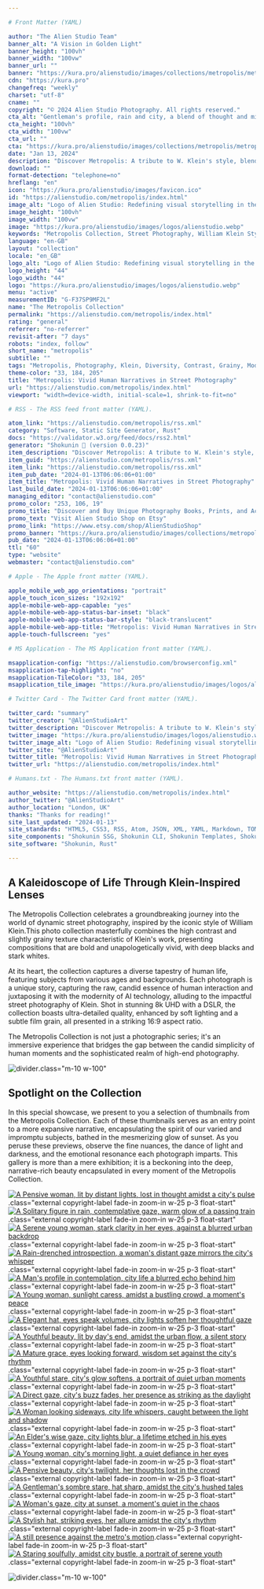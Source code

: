 ```yaml
---

# Front Matter (YAML)

author: "The Alien Studio Team"
banner_alt: "A Vision in Golden Light"
banner_height: "100vh"
banner_width: "100vw"
banner_url: ""
banner: "https://kura.pro/alienstudio/images/collections/metropolis/metropolis-08.webp"
cdn: "https://kura.pro"
changefreq: "weekly"
charset: "utf-8"
cname: ""
copyright: "© 2024 Alien Studio Photography. All rights reserved."
cta_alt: "Gentleman's profile, rain and city, a blend of thought and mist"
cta_height: "100vh"
cta_width: "100vw"
cta_url: ""
cta: "https://kura.pro/alienstudio/images/collections/metropolis/metropolis-21.webp"
date: "Jan 13, 2024"
description: "Discover Metropolis: A tribute to W. Klein's style, blending bold, grainy street scenes with diverse human stories. A modern twist on classic photography."
download: ""
format-detection: "telephone=no"
hreflang: "en"
icon: "https://kura.pro/alienstudio/images/favicon.ico"
id: "https://alienstudio.com/metropolis/index.html"
image_alt: "Logo of Alien Studio: Redefining visual storytelling in the digital age."
image_height: "100vh"
image_width: "100vw"
image: "https://kura.pro/alienstudio/images/logos/alienstudio.webp"
keywords: "Metropolis Collection, Street Photography, William Klein Style, Diverse Human Stories, High Contrast Photography, Grainy Texture Photos, Modern Street Art, Candid Urban Scenes, Bold Black and White, Artistic Photography Series"
language: "en-GB"
layout: "collection"
locale: "en_GB"
logo_alt: "Logo of Alien Studio: Redefining visual storytelling in the digital age."
logo_height: "44"
logo_width: "44"
logo: "https://kura.pro/alienstudio/images/logos/alienstudio.webp"
menu: "active"
measurementID: "G-F37SP9MF2L"
name: "The Metropolis Collection"
permalink: "https://alienstudio.com/metropolis/index.html"
rating: "general"
referrer: "no-referrer"
revisit-after: "7 days"
robots: "index, follow"
short_name: "metropolis"
subtitle: ""
tags: "Metropolis, Photography, Klein, Diversity, Contrast, Grainy, Modern, Urban, Bold, Artistic"
theme-color: "33, 184, 205"
title: "Metropolis: Vivid Human Narratives in Street Photography"
url: "https://alienstudio.com/metropolis/index.html"
viewport: "width=device-width, initial-scale=1, shrink-to-fit=no"

# RSS - The RSS feed front matter (YAML).

atom_link: "https://alienstudio.com/metropolis/rss.xml"
category: "Software, Static Site Generator, Rust"
docs: "https://validator.w3.org/feed/docs/rss2.html"
generator: "Shokunin 🦀 (version 0.0.23)"
item_description: "Discover Metropolis: A tribute to W. Klein's style, blending bold, grainy street scenes with diverse human stories. A modern twist on classic photography."
item_guid: "https://alienstudio.com/metropolis/rss.xml"
item_link: "https://alienstudio.com/metropolis/rss.xml"
item_pub_date: "2024-01-13T06:06:06+01:00"
item_title: "Metropolis: Vivid Human Narratives in Street Photography"
last_build_date: "2024-01-13T06:06:06+01:00"
managing_editor: "contact@alienstudio.com"
promo_color: "253, 106, 19"
promo_title: "Discover and Buy Unique Photography Books, Prints, and Accessories Today!"
promo_text: "Visit Alien Studio Shop on Etsy"
promo_link: "https://www.etsy.com/shop/AlienStudioShop"
promo_banner: "https://kura.pro/alienstudio/images/collections/metropolis/metropolis-21.webp"
pub_date: "2024-01-13T06:06:06+01:00"
ttl: "60"
type: "website"
webmaster: "contact@alienstudio.com"

# Apple - The Apple front matter (YAML).

apple_mobile_web_app_orientations: "portrait"
apple_touch_icon_sizes: "192x192"
apple-mobile-web-app-capable: "yes"
apple-mobile-web-app-status-bar-inset: "black"
apple-mobile-web-app-status-bar-style: "black-translucent"
apple-mobile-web-app-title: "Metropolis: Vivid Human Narratives in Street Photography"
apple-touch-fullscreen: "yes"

# MS Application - The MS Application front matter (YAML).

msapplication-config: "https://alienstudio.com/browserconfig.xml"
msapplication-tap-highlight: "no"
msapplication-TileColor: "33, 184, 205"
msapplication_tile_image: "https://kura.pro/alienstudio/images/logos/alienstudio.webp"

# Twitter Card - The Twitter Card front matter (YAML).

twitter_card: "summary"
twitter_creator: "@AlienStudioArt"
twitter_description: "Discover Metropolis: A tribute to W. Klein's style, blending bold, grainy street scenes with diverse human stories. A modern twist on classic photography."
twitter_image: "https://kura.pro/alienstudio/images/logos/alienstudio.webp"
twitter_image_alt: "Logo of Alien Studio: Redefining visual storytelling in the digital age."
twitter_site: "@AlienStudioArt"
twitter_title: "Metropolis: Vivid Human Narratives in Street Photography"
twitter_url: "https://alienstudio.com/metropolis/index.html"

# Humans.txt - The Humans.txt front matter (YAML).

author_website: "https://alienstudio.com/metropolis/index.html"
author_twitter: "@AlienStudioArt"
author_location: "London, UK"
thanks: "Thanks for reading!"
site_last_updated: "2024-01-13"
site_standards: "HTML5, CSS3, RSS, Atom, JSON, XML, YAML, Markdown, TOML"
site_components: "Shokunin SSG, Shokunin CLI, Shokunin Templates, Shokunin Themes, Kaishi SSG, Kaishi CLI, Kaishi Templates, Kaishi Themes"
site_software: "Shokunin, Rust"

---
```


## A Kaleidoscope of Life Through Klein-Inspired Lenses

The Metropolis Collection celebrates a groundbreaking journey into the world of dynamic street photography, inspired by the iconic style of William Klein.This photo collection masterfully combines the high contrast and slightly grainy texture characteristic of Klein's work, presenting compositions that are bold and unapologetically vivid, with deep blacks and stark whites.

At its heart, the collection captures a diverse tapestry of human life, featuring subjects from various ages and backgrounds. Each photograph is a unique story, capturing the raw, candid essence of human interaction and juxtaposing it with the modernity of AI technology, alluding to the impactful street photography of Klein. Shot in stunning 8k UHD with a DSLR, the collection boasts ultra-detailed quality, enhanced by soft lighting and a subtle film grain, all presented in a striking 16:9 aspect ratio.

The Metropolis Collection is not just a photographic series; it's an immersive experience that bridges the gap between the candid simplicity of human moments and the sophisticated realm of high-end photography.

![divider][divider].class=\"m-10 w-100\"

## Spotlight on the Collection

In this special showcase, we present to you a selection of thumbnails from the Metropolis Collection. Each of these thumbnails serves as an entry point to a more expansive narrative, encapsulating the spirit of our varied and impromptu subjects, bathed in the mesmerizing glow of sunset. As you peruse these previews, observe the fine nuances, the dance of light and darkness, and the emotional resonance each photograph imparts. This gallery is more than a mere exhibition; it is a beckoning into the deep, narrative-rich beauty encapsulated in every moment of the Metropolis Collection.

[![A Pensive woman, lit by distant lights, lost in thought amidst a city's pulse][01]][01].class=\"external copyright-label fade-in zoom-in w-25 p-3 float-start\"
[![A Solitary figure in rain, contemplative gaze, warm glow of a passing train][02]][02].class=\"external copyright-label fade-in zoom-in w-25 p-3 float-start\"
[![A Serene young woman, stark clarity in her eyes, against a blurred urban backdrop][03]][03].class=\"external copyright-label fade-in zoom-in w-25 p-3 float-start\"
[![A Rain-drenched introspection, a woman's distant gaze mirrors the city's whisper][04]][04].class=\"external copyright-label fade-in zoom-in w-25 p-3 float-start\"
[![A Man's profile in contemplation, city life a blurred echo behind him][05]][05].class=\"external copyright-label fade-in zoom-in w-25 p-3 float-start\"
[![A Young woman, sunlight caress, amidst a bustling crowd, a moment's peace][06]][06].class=\"external copyright-label fade-in zoom-in w-25 p-3 float-start\"
[![A Elegant hat, eyes speak volumes, city lights soften her thoughtful gaze][07]][07].class=\"external copyright-label fade-in zoom-in w-25 p-3 float-start\"
[![A Youthful beauty, lit by day's end, amidst the urban flow, a silent story][08]][08].class=\"external copyright-label fade-in zoom-in w-25 p-3 float-start\"
[![A Mature grace, eyes looking forward, wisdom set against the city's rhythm][09]][09].class=\"external copyright-label fade-in zoom-in w-25 p-3 float-start\"
[![A Youthful stare, city's glow softens, a portrait of quiet urban moments][10]][10].class=\"external copyright-label fade-in zoom-in w-25 p-3 float-start\"
[![A Direct gaze, city's buzz fades, her presence as striking as the daylight][11]][11].class=\"external copyright-label fade-in zoom-in w-25 p-3 float-start\"
[![A Woman looking sideways, city life whispers, caught between the light and shadow][12]][12].class=\"external copyright-label fade-in zoom-in w-25 p-3 float-start\"
[![An Elder's wise gaze, city lights blur, a lifetime etched in his eyes][13]][13].class=\"external copyright-label fade-in zoom-in w-25 p-3 float-start\"
[![A Young woman, city's morning light, a quiet defiance in her eyes][14]][14].class=\"external copyright-label fade-in zoom-in w-25 p-3 float-start\"
[![A Pensive beauty, city's twilight, her thoughts lost in the crowd][15]][15].class=\"external copyright-label fade-in zoom-in w-25 p-3 float-start\"
[![A Gentleman's sombre stare, hat sharp, amidst the city's hushed tales][16]][16].class=\"external copyright-label fade-in zoom-in w-25 p-3 float-start\"
[![A Woman's gaze, city at sunset, a moment's quiet in the chaos][17]][17].class=\"external copyright-label fade-in zoom-in w-25 p-3 float-start\"
[![A Stylish hat, striking eyes, her allure amidst the city's rhythm][18]][18].class=\"external copyright-label fade-in zoom-in w-25 p-3 float-start\"
[![A still presence against the metro's motion][19]][19].class=\"external copyright-label fade-in zoom-in w-25 p-3 float-start\"
[![A Staring soulfully, amidst city bustle, a portrait of serene youth][20]][20].class=\"external copyright-label fade-in zoom-in w-25 p-3 float-start\"

![divider][divider].class=\"m-10 w-100\"

[01]: https://kura.pro/alienstudio/images/collections/metropolis/metropolis-01.webp
[02]: https://kura.pro/alienstudio/images/collections/metropolis/metropolis-02.webp
[03]: https://kura.pro/alienstudio/images/collections/metropolis/metropolis-03.webp
[04]: https://kura.pro/alienstudio/images/collections/metropolis/metropolis-04.webp
[05]: https://kura.pro/alienstudio/images/collections/metropolis/metropolis-05.webp
[06]: https://kura.pro/alienstudio/images/collections/metropolis/metropolis-06.webp
[07]: https://kura.pro/alienstudio/images/collections/metropolis/metropolis-07.webp
[08]: https://kura.pro/alienstudio/images/collections/metropolis/metropolis-08.webp
[09]: https://kura.pro/alienstudio/images/collections/metropolis/metropolis-09.webp
[10]: https://kura.pro/alienstudio/images/collections/metropolis/metropolis-10.webp
[11]: https://kura.pro/alienstudio/images/collections/metropolis/metropolis-11.webp
[12]: https://kura.pro/alienstudio/images/collections/metropolis/metropolis-12.webp
[13]: https://kura.pro/alienstudio/images/collections/metropolis/metropolis-13.webp
[14]: https://kura.pro/alienstudio/images/collections/metropolis/metropolis-14.webp
[15]: https://kura.pro/alienstudio/images/collections/metropolis/metropolis-15.webp
[16]: https://kura.pro/alienstudio/images/collections/metropolis/metropolis-16.webp
[17]: https://kura.pro/alienstudio/images/collections/metropolis/metropolis-17.webp
[18]: https://kura.pro/alienstudio/images/collections/metropolis/metropolis-18.webp
[19]: https://kura.pro/alienstudio/images/collections/metropolis/metropolis-19.webp
[20]: https://kura.pro/alienstudio/images/collections/metropolis/metropolis-20.webp
[divider]: https://kura.pro/common/images/elements/divider.svg
